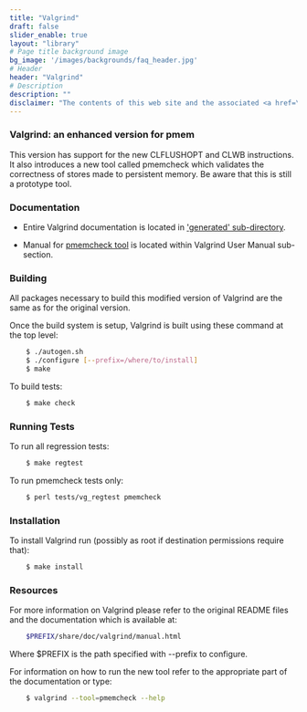 ```yaml
---
title: "Valgrind"
draft: false
slider_enable: true
layout: "library"
# Page title background image
bg_image: '/images/backgrounds/faq_header.jpg'
# Header
header: "Valgrind"
# Description
description: ""
disclaimer: "The contents of this web site and the associated <a href=\"https://github.com/pmem\">GitHub repositories</a> are BSD-licensed open source."
---
```


### Valgrind: an enhanced version for pmem

This version has support for the new CLFLUSHOPT and CLWB instructions. It also introduces a new tool called pmemcheck which validates the correctness of stores made to persistent memory. Be aware that this is still a prototype tool.

### Documentation

* Entire Valgrind documentation is located in ['generated' sub-directory](http://pmem.io/valgrind/generated).

* Manual for [pmemcheck tool](http://pmem.io/valgrind/generated/pmc-manual.html) is located within Valgrind User Manual sub-section.

### Building 

All packages necessary to build this modified version of Valgrind are the same as for the original version.

Once the build system is setup, Valgrind is built using these command at the top level:

``` sh
	$ ./autogen.sh
	$ ./configure [--prefix=/where/to/install]
	$ make
```

To build tests:

``` sh
	$ make check
```

### Running Tests

To run all regression tests:

``` sh
	$ make regtest
```

To run pmemcheck tests only:

``` sh
	$ perl tests/vg_regtest pmemcheck
```

### Installation

To install Valgrind run (possibly as root if destination permissions require that):

``` sh
	$ make install
```

### Resources

For more information on Valgrind please refer to the original README files and the documentation which is available at:

``` sh
	$PREFIX/share/doc/valgrind/manual.html
```

Where $PREFIX is the path specified with --prefix to configure.

For information on how to run the new tool refer to the appropriate part of the documentation or type:

``` sh
	$ valgrind --tool=pmemcheck --help
```